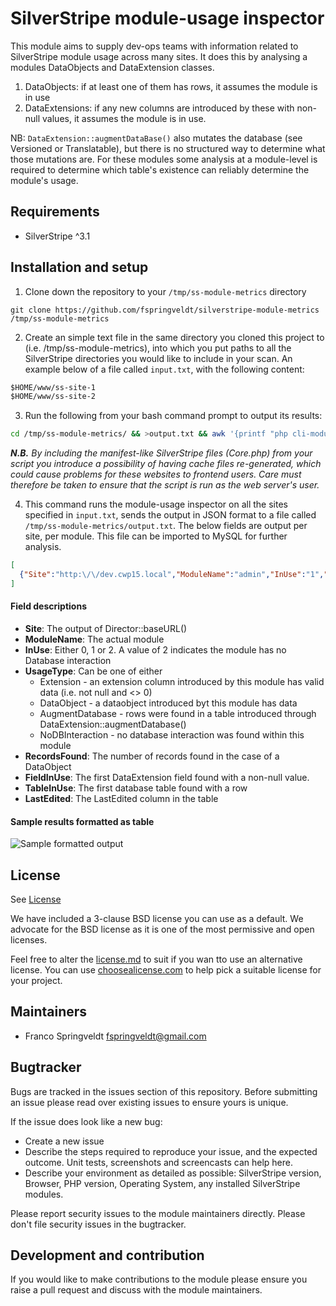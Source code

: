 # SilverStripe module-usage inspector

This module aims to supply dev-ops teams with information related to SilverStripe
module usage across many sites. It does this by analysing a modules DataObjects and DataExtension classes.
1. DataObjects: if at least one of them has rows, it assumes the module is in use
2. DataExtensions: if any new columns are introduced by these with non-null values, it assumes the module is in use.

NB: `DataExtension::augmentDataBase()` also mutates the database (see Versioned or Translatable), but there is no structured way to determine what those mutations are. For these modules
   some analysis at a module-level is required to determine which table's existence can reliably determine the module's usage.

## Requirements
 * SilverStripe ^3.1

## Installation and setup
1. Clone down the repository to your `/tmp/ss-module-metrics` directory

```
git clone https://github.com/fspringveldt/silverstripe-module-metrics /tmp/ss-module-metrics
```

2. Create an simple text file in the same directory you cloned this project to (i.e. /tmp/ss-module-metrics), into which you put paths to all the SilverStripe directories
you would like to include in your scan. An example below of a file called `input.txt`, with the following content:

```txt
$HOME/www/ss-site-1
$HOME/www/ss-site-2
```

3. Run the following from your bash command prompt to output its results:

```bash
cd /tmp/ss-module-metrics/ && >output.txt && awk '{printf "php cli-module-metrics.php %s >> output.txt\n", $0}' input.txt | sh

```
*__N.B.__ By including the manifest-like SilverStripe files (Core.php) from your script 
you introduce a possibility of having cache files re-generated, 
which could cause problems for these websites to frontend users. Care must therefore be taken to ensure
 that the script is run as the web server's user.*


4. This command runs the module-usage inspector on all the sites specified in `input.txt`, sends the output in JSON format to a file called `/tmp/ss-module-metrics/output.txt`.
The below fields are output per site, per module. This file can be imported to MySQL for further analysis.

```json
[
  {"Site":"http:\/\/dev.cwp15.local","ModuleName":"admin","InUse":"1","RecordsFound":2,"FieldInUse":"n/a"}
]
```
#### Field descriptions
* **Site**: The output of Director::baseURL()
* **ModuleName**: The actual module
* **InUse**: Either 0, 1 or 2. A value of 2 indicates the module has no Database interaction
* **UsageType**: Can be one of either 
    * Extension - an extension column introduced by this module has valid data (i.e. not null and <> 0)
    * DataObject - a dataobject introduced byt this module has data
    * AugmentDatabase - rows were found in a table introduced through DataExtension::augmentDatabase()
    * NoDBInteraction - no database interaction was found within this module
* **RecordsFound**: The number of records found in the case of a DataObject
* **FieldInUse**: The first DataExtension field found with a non-null value.
* **TableInUse**: The first database table found with a row
* **LastEdited**: The LastEdited column in the table

#### Sample results formatted as table
![Sample formatted output](sample-formatted-output.png)


## License
See [License](license.md)

We have included a 3-clause BSD license you can use as a default. We advocate for the BSD license as 
it is one of the most permissive and open licenses.

Feel free to alter the [license.md](license.md) to suit if you wan tto use an alternative license.
You can use [choosealicense.com](http://choosealicense.com) to help pick a suitable license for your project.

## Maintainers
 * Franco Springveldt <fspringveldt@gmail.com>
 
## Bugtracker
Bugs are tracked in the issues section of this repository. Before submitting an issue please read over 
existing issues to ensure yours is unique. 
 
If the issue does look like a new bug:
 
 - Create a new issue
 - Describe the steps required to reproduce your issue, and the expected outcome. Unit tests, screenshots 
 and screencasts can help here.
 - Describe your environment as detailed as possible: SilverStripe version, Browser, PHP version, 
 Operating System, any installed SilverStripe modules.
 
Please report security issues to the module maintainers directly. Please don't file security issues in the bugtracker.
 
## Development and contribution
If you would like to make contributions to the module please ensure you raise a pull request and discuss with the module maintainers.
